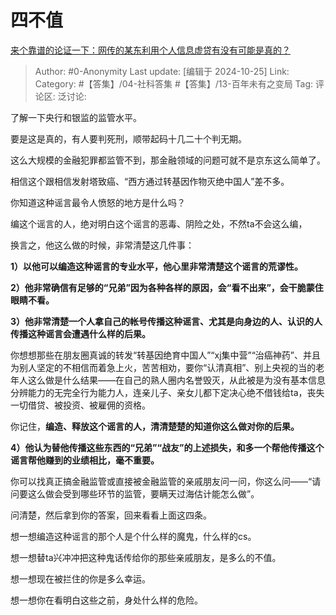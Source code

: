 # 四不值
[来个靠谱的论证一下：网传的某东利用个人信息虚贷有没有可能是真的？](https://www.zhihu.com/question/2037048290/answer/14783081872)

> Author: #0-Anonymity
> Last update: [编辑于 2024-10-25]
> Link:
> Category: #【答集】/04-社科答集 #【答集】/13-百年未有之变局 
> Tag: 
> 评论区:
> 泛讨论:

了解一下央行和银监的监管水平。

要是这是真的，有人要判死刑，顺带起码十几二十个判无期。

这么大规模的金融犯罪都监管不到，那金融领域的问题可就不是京东这么简单了。

相信这个跟相信发射塔致癌、“西方通过转基因作物灭绝中国人”差不多。

你知道这种谣言最令人愤怒的地方是什么吗？

编这个谣言的人，绝对明白这个谣言的恶毒、阴险之处，不然ta不会这么编，

换言之，他这么做的时候，非常清楚这几件事：

**1）以他可以编造这种谣言的专业水平，他心里非常清楚这个谣言的荒谬性。**

**2）他非常确信有足够的“兄弟”因为各种各样的原因，会“看不出来”，会干脆蒙住眼睛不看。**

**3）他非常清楚一个人拿自己的帐号传播这种谣言、尤其是向身边的人、认识的人传播这种谣言会遭遇什么样的后果。**

你想想那些在朋友圈真诚的转发“转基因绝育中国人”“xj集中营”“治癌神药”、并且为别人坚定的不相信而着急上火，苦苦相劝，要你“认清真相”、别上央视的当的老年人这么做是什么结果——在自己的熟人圈内名誉毁灭，从此被是为没有基本信息分辨能力的无完全行为能力人，连亲儿子、亲女儿都下定决心绝不借钱给ta，丧失一切借贷、被投资、被雇佣的资格。

你记住，**编造、释放这个谣言的人，清清楚楚的知道你这么做对你的后果。**

**4）他认为替他传播这些东西的“兄弟”“战友”的上述损失，和多一个帮他传播这个谣言帮他赚到的业绩相比，毫不重要。**

你可以找真正搞金融监管或直接被金融监管的亲戚朋友问一问，你这么问——“请问要这么做会受到哪些环节的监管，要瞒天过海估计能怎么做”。

问清楚，然后拿到你的答案，回来看看上面这四条。

想一想编造这种谣言的那个人是个什么样的魔鬼，什么样的cs。

想一想替ta兴冲冲把这种鬼话传给你的那些亲戚朋友，是多么的不值。

想一想现在被拦住的你是多么幸运。

想一想你在看明白这些之前，身处什么样的危险。